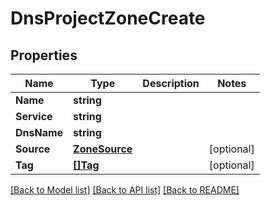 # DnsProjectZoneCreate

## Properties

Name | Type | Description | Notes
------------ | ------------- | ------------- | -------------
**Name** | **string** |  | 
**Service** | **string** |  | 
**DnsName** | **string** |  | 
**Source** | [**ZoneSource**](Zone_source.md) |  | [optional] 
**Tag** | [**[]Tag**](tag.md) |  | [optional] 

[[Back to Model list]](../README.md#documentation-for-models) [[Back to API list]](../README.md#documentation-for-api-endpoints) [[Back to README]](../README.md)


